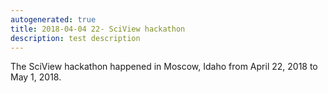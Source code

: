 ```yaml
---
autogenerated: true
title: 2018-04-04 22- SciView hackathon
description: test description
---
```


The SciView hackathon happened in Moscow, Idaho from April 22, 2018 to May 1, 2018.
